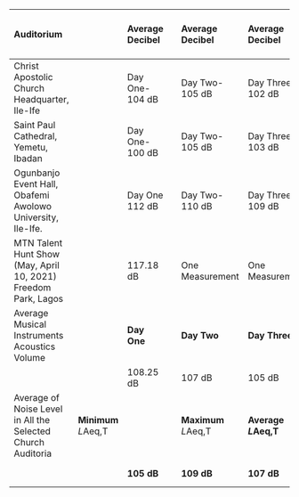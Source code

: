 

| Auditorium |  | Average Decibel  |  | Average Decibel  | Average Decibel | Average Decibel per Auditorium | Remarks  |
| :---- | :---- | :---- | :---- | :---- | :---- | :---- | :---- |
| Christ Apostolic Church Headquarter, Ile-Ife |  | Day One-104 dB |  | Day Two-105 dB | Day Three-102 dB | 104 dB | Very high |
| Saint Paul Cathedral, Yemetu, Ibadan |  | Day One-100 dB |  | Day Two-105 dB | Day Three-103 dB | 103 dB | Very high |
| Ogunbanjo Event Hall, Obafemi Awolowo University, Ile-Ife. |  | Day One 112 dB |  | Day Two-110 dB | Day Three-109 dB | 110.33 dB | Very high |
| MTN Talent Hunt Show (May, April 10, 2021\) Freedom Park, Lagos |  | 117.18 dB |  | One Measurement | One Measurement | 117.18 dB | Very high |
| Average Musical Instruments Acoustics Volume |  | **Day One** |  | **Day Two** | **Day Three** | **Average dB** |  |
|  |  | 108.25 dB |  | 107 dB | 105 dB | 109 dB | Very high |
| Average of Noise Level in All the Selected Church Auditoria | **Minimum** *L*Aeq,T |  |  | **Maximum** *L*Aeq,T | **Average *L*Aeq,T** |  |  |
|  |  | **105 dB** |  | **109 dB** | **107 dB** |     **Threshold of Pain** |  |

